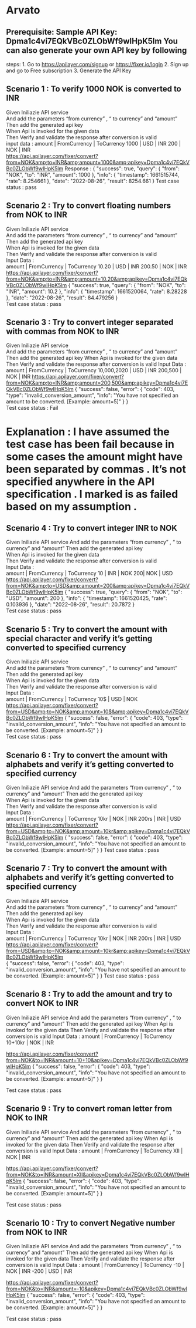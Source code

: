 # Arvato
## Prerequisite:  Sample API Key: Dpma1c4vi7EQkVBc0ZLObWf9wIHpK5lm You can also generate your own API key by following 
steps: 1. Go to https://apilayer.com/signup or https://fixer.io/login 
2. Sign up and go to Free subscription 
3. Generate the API Key

## Scenario 1 : To verify 1000 NOK is converted to INR 
Given  Iniliazie API service  
And add the parameters “from currency” , “ to currency” and “amount” 
Then add the generated api key  
When Api is invoked for the given data  
Then Verify and validate the response after conversion is valid  
input data : 
amount |  FromCurrency |  ToCurrency 
1000       | USD | INR 
200    | NOK | INR   
https://api.apilayer.com/fixer/convert?from=NOK&amp;to=INR&amp;amount=1000&amp;apikey=Dpma1c4vi7EQkVBc0ZLObWf9wIHpK5lm 
Response : {     "success": true,     "query": {         "from": "NOK",         "to": "INR",         "amount": 1000     },     "info": {         "timestamp": 1661515744,         "rate": 8.254661     },     "date": "2022-08-26",     "result": 8254.661 } 
Test case status :  pass      

## Scenario 2  : Try to convert floating numbers from NOK to INR
Given  Iniliazie API service  
And add the parameters “from currency” , “ to currency” and “amount” 
Then add the generated api key  
When Api is invoked for the given data  
Then Verify and validate the response after conversion is valid  
Input Data :  
amount |  FromCurrency |  ToCurrency 
10.20       | USD | INR
200.50   | NOK | INR 
https://api.apilayer.com/fixer/convert?from=NOK&amp;to=INR&amp;amount=10.20&amp;apikey=Dpma1c4vi7EQkVBc0ZLObWf9wIHpK5lm {     "success": true,     "query": {         "from": "NOK",         "to": "INR",         "amount": 10.2     },     "info": {         "timestamp": 1661520064,         "rate": 8.28228     },     "date": "2022-08-26",     "result": 84.479256 }  
Test case status :  pass  
## Scenario 3 : Try to convert integer separated with commas from NOK to INR 
Given  Iniliazie API service  
And add the parameters “from currency” , “ to currency” and “amount” 
Then add the generated api key 
When Api is invoked for the given data 
Then Verify and validate the response after conversion is valid 
Input Data :  
amount |  FromCurrency |  ToCurrency 
10,000,2020       | USD | INR 
200,500   | NOK | INR 
https://api.apilayer.com/fixer/convert?from=NOK&amp;to=INR&amp;amount=200,500&amp;apikey=Dpma1c4vi7EQkVBc0ZLObWf9wIHpK5lm
{     "success": false,     "error": {         "code": 403,         "type": "invalid_conversion_amount",         "info": "You have not specified an amount to be converted. [Example: amount=5]"     } }  
Test case status :  Fail 
# Explanation : I have assumed the test case has been fail because in some cases the amount might have been separated by commas . It’s not specified anywhere in the API specification .  I marked is as failed based on my assumption .  

## Scenario 4 : Try to convert integer INR to NOK 
Given  Iniliazie API service 
And add the parameters “from currency” , “ to currency” and “amount” 
Then add the generated api key  
When Api is invoked for the given data  
Then Verify and validate the response after conversion is valid  
Input Data :  
amount |  FromCurrency |  ToCurrency 
10 | INR | NOK 
200| NOK | USD 
https://api.apilayer.com/fixer/convert?from=NOK&amp;to=USD&amp;amount=200&amp;apikey=Dpma1c4vi7EQkVBc0ZLObWf9wIHpK5lm 
{     "success": true,     "query": {         "from": "NOK",         "to": "USD",         "amount": 200     },     "info": {         "timestamp": 1661520425,         "rate": 0.103936     },     "date": "2022-08-26",     "result": 20.7872 }  
Test case status :  pass

## Scenario 5 : Try to convert the amount with special character and verify it’s getting converted to specified currency 
Given  Iniliazie API service  
And add the parameters “from currency” , “ to currency” and “amount” 
Then add the generated api key  
When Api is invoked for the given data  
Then Verify and validate the response after conversion is valid  
Input Data :  
amount |  FromCurrency |  ToCurrency 
10$ | USD | NOK  
https://api.apilayer.com/fixer/convert?from=USD&amp;to=NOK&amp;amount=10$&amp;apikey=Dpma1c4vi7EQkVBc0ZLObWf9wIHpK5lm
{     "success": false,     "error": {         "code": 403,         "type": "invalid_conversion_amount",         "info": "You have not specified an amount to be converted. [Example: amount=5]"     } }  
Test case status :  pass

## Scenario 6 : Try to convert the amount with alphabets and verify it’s getting converted to specified currency 
Given  Iniliazie API service 
And add the parameters “from currency” , “ to currency” and “amount” 
Then add the generated api key  
When Api is invoked for the given data  
Then Verify and validate the response after conversion is valid  
Input Data :  
amount |  FromCurrency |  ToCurrency 
10kr     | NOK | INR 
200rs     | INR | USD  
https://api.apilayer.com/fixer/convert?from=USD&amp;to=NOK&amp;amount=10kr&amp;apikey=Dpma1c4vi7EQkVBc0ZLObWf9wIHpK5lm
{     "success": false,     "error": {         "code": 403,         "type": "invalid_conversion_amount",         "info": "You have not specified an amount to be converted. [Example: amount=5]"     } } 
Test case status :  pass 

## Scenario 7 : Try to convert the amount with alphabets and verify it’s getting converted to specified currency 
Given  Iniliazie API service  
And add the parameters “from currency” , “ to currency” and “amount” 
Then add the generated api key  
When Api is invoked for the given data  
Then Verify and validate the response after conversion is valid  
Input Data :  
amount |  FromCurrency |  ToCurrency 
10kr     | NOK | INR 
200rs     | INR | USD  
https://api.apilayer.com/fixer/convert?from=USD&amp;to=NOK&amp;amount=10kr&amp;apikey=Dpma1c4vi7EQkVBc0ZLObWf9wIHpK5lm  
{     "success": false,     "error": {         "code": 403,         "type": "invalid_conversion_amount",         "info": "You have not specified an amount to be converted. [Example: amount=5]"     } }  Test case status :  pass


## Scenario 8 : Try to add the amount and try to convert NOK to INR
Given  Iniliazie API service 
And add the parameters “from currency” , “ to currency” and “amount”
Then add the generated api key 
When Api is invoked for the given data 
Then Verify and validate the response after conversion is valid 
Input Data : 
amount |  FromCurrency |  ToCurrency
10+10kr     | NOK | INR

https://api.apilayer.com/fixer/convert?from=NOK&to=INR&amount=10+10&apikey=Dpma1c4vi7EQkVBc0ZLObWf9wIHpK5lm
{
    "success": false,
    "error": {
        "code": 403,
        "type": "invalid_conversion_amount",
        "info": "You have not specified an amount to be converted. [Example: amount=5]"
    }
}

Test case status :  pass

## Scenario 9 : Try to convert roman letter from NOK to INR
Given  Iniliazie API service 
And add the parameters “from currency” , “ to currency” and “amount”
Then add the generated api key 
When Api is invoked for the given data 
Then Verify and validate the response after conversion is valid 
Input Data : 
amount |  FromCurrency |  ToCurrency
XII     | NOK | INR

https://api.apilayer.com/fixer/convert?from=NOK&to=INR&amount=XII&apikey=Dpma1c4vi7EQkVBc0ZLObWf9wIHpK5lm
{
    "success": false,
    "error": {
        "code": 403,
        "type": "invalid_conversion_amount",
        "info": "You have not specified an amount to be converted. [Example: amount=5]"
    }
}

Test case status :  pass

## Scenario 10 : Try to convert Negative number from NOK to INR
Given  Iniliazie API service 
And add the parameters “from currency” , “ to currency” and “amount”
Then add the generated api key 
When Api is invoked for the given data 
Then Verify and validate the response after conversion is valid 
Input Data : 
amount |  FromCurrency |  ToCurrency
-10     | NOK | INR
-200    | USD | INR

https://api.apilayer.com/fixer/convert?from=NOK&to=INR&amount=-10&apikey=Dpma1c4vi7EQkVBc0ZLObWf9wIHpK5lm
{
    "success": false,
    "error": {
        "code": 403,
        "type": "invalid_conversion_amount",
        "info": "You have not specified an amount to be converted. [Example: amount=5]"
    }
}

Test case status :  pass


